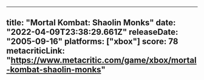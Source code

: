 
---
title: "Mortal Kombat: Shaolin Monks"
date: "2022-04-09T23:38:29.661Z"
releaseDate: "2005-09-16"
platforms: ["xbox"]
score: 78
metacriticLink: "https://www.metacritic.com/game/xbox/mortal-kombat-shaolin-monks"
---
